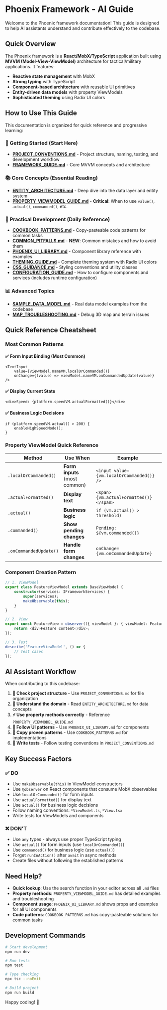 # Phoenix Framework - AI Guide

Welcome to the Phoenix framework documentation! This guide is designed to help AI assistants understand and contribute effectively to the codebase.

## Quick Overview

The Phoenix framework is a **React/MobX/TypeScript** application built using **MVVM (Model-View-ViewModel)** architecture for tactical/military applications. It features:

- **Reactive state management** with MobX
- **Strong typing** with TypeScript  
- **Component-based architecture** with reusable UI primitives
- **Entity-driven data models** with property ViewModels
- **Sophisticated theming** using Radix UI colors

## How to Use This Guide

This documentation is organized for quick reference and progressive learning:

### 🚀 **Getting Started** (Start Here)
- **[PROJECT_CONVENTIONS.md](PROJECT_CONVENTIONS.md)** - Project structure, naming, testing, and development workflow
- **[FRAMEWORK_GUIDE.md](FRAMEWORK_GUIDE.md)** - Core MVVM concepts and architecture

### 📚 **Core Concepts** (Essential Reading)
- **[ENTITY_ARCHITECTURE.md](ENTITY_ARCHITECTURE.md)** - Deep dive into the data layer and entity system
- **[PROPERTY_VIEWMODEL_GUIDE.md](PROPERTY_VIEWMODEL_GUIDE.md)** - **Critical**: When to use `value()`, `actual()`, `commanded()`, etc.

### 🔧 **Practical Development** (Daily Reference)
- **[COOKBOOK_PATTERNS.md](COOKBOOK_PATTERNS.md)** - Copy-pasteable code patterns for common tasks
- **[COMMON_PITFALLS.md](COMMON_PITFALLS.md)** - **NEW**: Common mistakes and how to avoid them
- **[PHOENIX_UI_LIBRARY.md](PHOENIX_UI_LIBRARY.md)** - Component library reference with examples
- **[THEMING_GUIDE.md](THEMING_GUIDE.md)** - Complete theming system with Radix UI colors
- **[CSS_GUIDANCE.md](CSS_GUIDANCE.md)** - Styling conventions and utility classes
- **[CONFIGURATION_GUIDE.md](CONFIGURATION_GUIDE.md)** - How to configure components and services (includes runtime configuration)

### 📊 **Advanced Topics**
- **[SAMPLE_DATA_MODEL.md](SAMPLE_DATA_MODEL.md)** - Real data model examples from the codebase
- **[MAP_TROUBLESHOOTING.md](MAP_TROUBLESHOOTING.md)** - Debug 3D map and terrain issues

## Quick Reference Cheatsheet

### Most Common Patterns

#### ✅ **Form Input Binding** (Most Common)
```tsx
<TextInput
    value={viewModel.nameVM.localOrCommanded()}
    onChange={(value) => viewModel.nameVM.onCommandedUpdate(value)}
/>
```

#### ✅ **Display Current State**
```tsx
<div>Speed: {platform.speedVM.actualFormatted()}</div>
```

#### ✅ **Business Logic Decisions**
```tsx
if (platform.speedVM.actual() > 200) {
    enableHighSpeedMode();
}
```

### Property ViewModel Quick Reference

| Method | Use When | Example |
|--------|----------|---------|
| `.localOrCommanded()` | **Form inputs** (most common) | `<input value={vm.localOrCommanded()} />` |
| `.actualFormatted()` | **Display text** | `<span>{vm.actualFormatted()}</span>` |
| `.actual()` | **Business logic** | `if (vm.actual() > threshold)` |
| `.commanded()` | **Show pending changes** | `Pending: ${vm.commanded()}` |
| `.onCommandedUpdate()` | **Handle form changes** | `onChange={vm.onCommandedUpdate}` |

### Component Creation Pattern

```typescript
// 1. ViewModel
export class FeatureViewModel extends BaseViewModel {
    constructor(services: IFrameworkServices) {
        super(services);
        makeObservable(this);
    }
}

// 2. View
export const FeatureView = observer(({ viewModel }: { viewModel: FeatureViewModel }) => {
    return <div>Feature content</div>;
});

// 3. Test
describe('FeatureViewModel', () => {
    // Test cases
});
```

## AI Assistant Workflow

When contributing to this codebase:

1. **📁 Check project structure** - Use `PROJECT_CONVENTIONS.md` for file organization
2. **🧠 Understand the domain** - Read `ENTITY_ARCHITECTURE.md` for data concepts  
3. **⚡ Use property methods correctly** - Reference `PROPERTY_VIEWMODEL_GUIDE.md` 
4. **🎨 Follow UI patterns** - Use `PHOENIX_UI_LIBRARY.md` for components
5. **📝 Copy proven patterns** - Use `COOKBOOK_PATTERNS.md` for implementations
6. **🧪 Write tests** - Follow testing conventions in `PROJECT_CONVENTIONS.md`

## Key Success Factors

### ✅ **DO**
- Use `makeObservable(this)` in ViewModel constructors
- Use `@observer` on React components that consume MobX observables
- Use `localOrCommanded()` for form inputs
- Use `actualFormatted()` for display text
- Use `actual()` for business logic decisions
- Follow naming conventions: `*ViewModel.ts`, `*View.tsx`
- Write tests for ViewModels and components

### ❌ **DON'T**
- Use `any` types - always use proper TypeScript typing
- Use `actual()` for form inputs (use `localOrCommanded()`)
- Use `commanded()` for business logic (use `actual()`)
- Forget `runInAction()` after `await` in async methods
- Create files without following the established patterns

## Need Help?

- **Quick lookup**: Use the search function in your editor across all `.md` files
- **Property methods**: `PROPERTY_VIEWMODEL_GUIDE.md` has detailed examples and troubleshooting
- **Component usage**: `PHOENIX_UI_LIBRARY.md` shows props and examples for all UI components
- **Code patterns**: `COOKBOOK_PATTERNS.md` has copy-pasteable solutions for common tasks

## Development Commands

```bash
# Start development
npm run dev

# Run tests  
npm test

# Type checking
npx tsc --noEmit

# Build project
npm run build
```

Happy coding! 🚀
